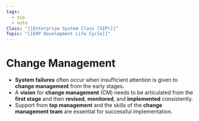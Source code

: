 ```yaml
---
tags:
  - sip
  - note
Class: "[[Enterprise System Class (SIP)]]"
Topic: "[[ERP Development Life Cycle]]"
---
```


# Change Management

- **System failures** often occur when insufficient attention is given to **change management** from the early stages.
- A **vision** for **change management** (CM) needs to be articulated from the **first stage** and then **revised**, **monitored**, and **implemented** consistently.
- Support from **top management** and the skills of the **change management team** are essential for successful implementation.


